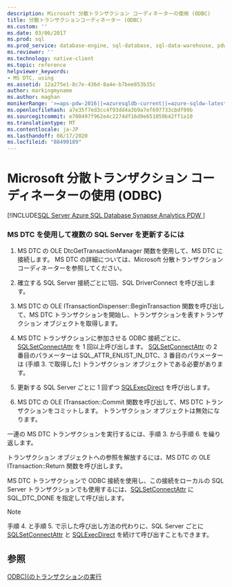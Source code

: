 ```yaml
---
description: Microsoft 分散トランザクション コーディネーターの使用 (ODBC)
title: 分散トランザクションコーディネーター (ODBC)
ms.custom: ''
ms.date: 03/06/2017
ms.prod: sql
ms.prod_service: database-engine, sql-database, sql-data-warehouse, pdw
ms.reviewer: ''
ms.technology: native-client
ms.topic: reference
helpviewer_keywords:
- MS DTC, using
ms.assetid: 12a275e1-8c7e-436d-8a4e-b7bee853b35c
author: markingmyname
ms.author: maghan
monikerRange: '>=aps-pdw-2016||=azuresqldb-current||=azure-sqldw-latest||>=sql-server-2016||=sqlallproducts-allversions||>=sql-server-linux-2017||=azuresqldb-mi-current'
ms.openlocfilehash: a7e35f7ed3cc4f93dd4a3b9a7ef697733cbdf99b
ms.sourcegitcommit: e700497f962e4c2274df16d9e651059b42ff1a10
ms.translationtype: MT
ms.contentlocale: ja-JP
ms.lasthandoff: 08/17/2020
ms.locfileid: "88499189"
---
```

# <a name="use-microsoft-distributed-transaction-coordinator-odbc"></a>Microsoft 分散トランザクション コーディネーターの使用 (ODBC)
[!INCLUDE[SQL Server Azure SQL Database Synapse Analytics PDW ](../../includes/applies-to-version/sql-asdb-asdbmi-asa-pdw.md)]

    
### <a name="to-update-two-or-more-sql-servers-by-using-ms-dtc"></a>MS DTC を使用して複数の SQL Server を更新するには  
  
1.  MS DTC の OLE DtcGetTransactionManager 関数を使用して、MS DTC に接続します。 MS DTC の詳細については、Microsoft 分散トランザクション コーディネーターを参照してください。  
  
2.  確立する SQL Server 接続ごとに1回、SQL DriverConnect を呼び出します。  
  
3.  MS DTC の OLE ITransactionDispenser::BeginTransaction 関数を呼び出して、MS DTC トランザクションを開始し、トランザクションを表すトランザクション オブジェクトを取得します。  
  
4.  MS DTC トランザクションに参加させる ODBC 接続ごとに、[SQLSetConnectAttr](../../relational-databases/native-client-odbc-api/sqlsetconnectattr.md) を 1 回以上呼び出します。 [SQLSetConnectAttr](../../relational-databases/native-client-odbc-api/sqlsetconnectattr.md) の 2 番目のパラメーターは SQL_ATTR_ENLIST_IN_DTC、3 番目のパラメーターは (手順 3. で取得した) トランザクション オブジェクトである必要があります。  
  
5.  更新する SQL Server ごとに 1 回ずつ [SQLExecDirect](https://go.microsoft.com/fwlink/?LinkId=58399) を呼び出します。  
  
6.  MS DTC の OLE ITransaction::Commit 関数を呼び出して、MS DTC トランザクションをコミットします。 トランザクション オブジェクトは無効になります。  

 一連の MS DTC トランザクションを実行するには、手順 3. から手順 6. を繰り返します。  
  
 トランザクション オブジェクトへの参照を解放するには、MS DTC の OLE ITransaction::Return 関数を呼び出します。  
  
 MS DTC トランザクションで ODBC 接続を使用し、この接続をローカルの SQL Server トランザクションでも使用するには、[SQLSetConnectAttr](../../relational-databases/native-client-odbc-api/sqlsetconnectattr.md) に SQL_DTC_DONE を指定して呼び出します。  
  
> [!NOTE]  
>  手順 4. と手順 5. で示した呼び出し方法の代わりに、SQL Server ごとに [SQLSetConnectAttr](../../relational-databases/native-client-odbc-api/sqlsetconnectattr.md) と [SQLExecDirect](https://go.microsoft.com/fwlink/?LinkId=58399) を続けて呼び出すこともできます。  
  
## <a name="see-also"></a>参照  
 [ODBC&#41;&#40;のトランザクションの実行 ](https://msdn.microsoft.com/library/f431191a-5762-4f0b-85bb-ac99aff29724)  
  
  
